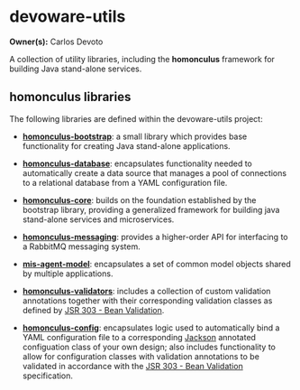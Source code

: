 # devoware-utils
**Owner(s):** Carlos Devoto

A collection of utility libraries, including the **homonculus** framework for building Java stand-alone services.
## homonculus libraries
The following libraries are defined within the devoware-utils project:

* **[homonculus-bootstrap](https://github.com/cpdevoto/devoware-utils/tree/master/homonculus-bootstrap)**: a small library which provides base functionality for creating Java stand-alone applications.

* **[homonculus-database](https://github.com/cpdevoto/devoware-utils/tree/master/homonculus-database)**: encapsulates functionality needed to automatically create a data source that manages a pool of connections to a relational database from a YAML configuration file.

* **[homonculus-core](https://github.com/cpdevoto/devoware-utils/tree/master/homonculus-core)**: builds on the foundation established by the bootstrap library, providing a generalized framework for building java stand-alone services and microservices.

* **[homonculus-messaging](https://github.com/cpdevoto/devoware-utils/tree/master/homonculus-messaging)**: provides a higher-order API for interfacing to a RabbitMQ messaging system.

* **[mis-agent-model](https://github.com/cpdevoto/devoware-utils/tree/master/mis-agent-model)**: encapsulates a set of common model objects shared by multiple applications.

* **[homonculus-validators](https://github.com/cpdevoto/devoware-utils/tree/master/homonculus-validators)**: includes a collection of custom validation annotations together with their corresponding validation classes as
defined by [JSR 303 - Bean Validation](http://beanvalidation.org/1.0/spec/).

* **[homonculus-config](https://github.com/cpdevoto/devoware-utils/tree/master/homonculus-config)**: encapsulates logic used to automatically bind a YAML configuration file to a corresponding
[Jackson](https://github.com/FasterXML/jackson) annotated configuation class of your own design;  also includes functionality
to allow for configuration classes with validation annotations to be validated in accordance with the 
[JSR 303 - Bean Validation](http://beanvalidation.org/1.0/spec/) specification.

 
